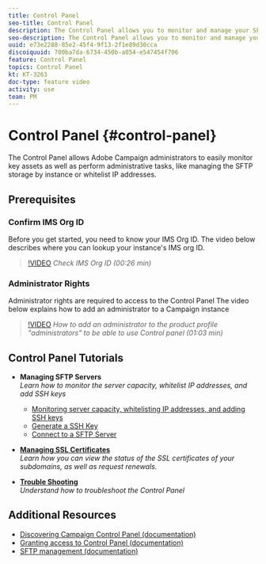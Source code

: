 ```yaml
---
title: Control Panel
seo-title: Control Panel
description: The Control Panel allows you to monitor and manage your SFTP storage by instance and whitelist IP addresses.
seo-description: The Control Panel allows you to monitor and manage your SFTP storage by instance and whitelist IP addresses.
uuid: e73e2288-85e2-45f4-9f13-2f1e89d30cca
discoiquuid: 700ba7da-6734-450b-a054-e547454f706
feature: Control Panel
topics: Control Panel
kt: KT-3263
doc-type: feature video
activity: use
team: PM
---
```


# Control Panel {#control-panel}

The Control Panel allows Adobe Campaign administrators to easily monitor key assets as well as perform administrative tasks, like managing the SFTP storage by instance or whitelist IP addresses.

## Prerequisites

### Confirm IMS Org ID

Before you get started, you need to know your IMS Org ID. The video below describes where you can lookup your instance's IMS org ID.

>[!VIDEO](https://video.tv.adobe.com/v/27183?quality=12)
*Check IMS Org ID (00:26 min)*

### Administrator Rights

Administrator rights are required to access to the Control Panel 
The video below explains how to add an administrator to a Campaign instance

>[!VIDEO](https://video.tv.adobe.com/v/27147?quality=12)
*How to add an administrator to the product profile "administrators" to be able to use Control panel (01:03 min)*

## Control Panel Tutorials

* **Managing SFTP Servers**
  <br>
    *Learn how to monitor the server capacity, whitelist IP addresses, and add SSH keys*

  * [Monitoring server capacity, whitelisting IP addresses, and adding SSH keys](help/acs/administrating/control-panel/monitoring-server-capacity-whitelisting-adding-ssh-key.md)
  * [Generate a SSH Key](help/acs/administrating/control-panel/generate-ssh-key.md)
  * [Connect to a SFTP Server](/help/acs/administrating/control-panel/connect-to-sftp-server.md)
   

* **[Managing SSL Certificates](/help/acs/administrating/control-panel/managing-ssl-certificates.md)**
    <br>
     *Learn how you can view the status of the SSL certificates of your subdomains, as well as request renewals.*

* **[Trouble Shooting](/help/acs/administrating/control-panel/trouble-shooting.md)**
    <br>
    *Understand how to troubleshoot the Control Panel*


## Additional Resources

* [Discovering Campaign Control Panel (documentation)](https://helpx.adobe.com/campaign/kb/control-panel-overview.html)
* [Granting access to Control Panel (documentation)](https://helpx.adobe.com/campaign/kb/control-panel-access.html)
* [SFTP management (documentation)](https://helpx.adobe.com/campaign/kb/control-panel-sftp.html)
  